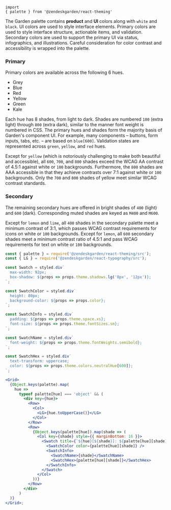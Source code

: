 <code class="u-display-block u-fg-grey-600 u-font-family-monospace u-fs-md u-mb-sm">import { palette } from '@zendeskgarden/react-theming'</code>

The Garden palette contains **product** and **UI** colors along with `white`
and `black`. UI colors are used to style interface elements. Primary colors
are used to style interface structure, actionable items, and validation.
Secondary colors are used to support the primary UI via status, infographics,
and illustrations. Careful consideration for color contrast and accessibility
is wrapped into the palette.

### Primary

Primary colors are available across the following 6 hues.

- Grey
- Blue
- Red
- Yellow
- Green
- Kale

Each hue has 8 shades, from light to dark. Shades are numbered `100` (extra
light) through `800` (extra dark), similar to the manner font weight is
numbered in CSS. The primary hues and shades form the majority basis of
Garden's component UI. For example, many components – buttons, form inputs,
tabs, etc. – are based on `blue[600]`. Validation states are represented
across `green`, `yellow`, and `red` hues.

Except for `yellow` (which is notoriously challenging to make both beautiful
and accessible), all `600`, `700`, and `800` shades exceed the WCAG AA
contrast of 4.5:1 against white or `100` backgrounds. Furthermore, the `800`
shades are AAA accessible in that they achieve contrasts over 7:1 against
white or `100` backgrounds. Only the `700` and `800` shades of yellow meet
similar WCAG contrast standards.

### Secondary

The remaining secondary hues are offered in bright shades of `400` (light)
and `600` (dark). Corresponding muted shades are keyed as `M400` and `M600`.

Except for `lemon` and `lime`, all `400` shades in the secondary palette meet
a minimum contrast of 3:1, which passes WCAG contrast requirements for icons
on white or `100` backgrounds. Except for `lemon`, all `600` secondary shades
meet a minimum contrast ratio of 4.5:1 and pass WCAG requirements for text on
white or `100` backgrounds.

```jsx
const { palette } = require('@zendeskgarden/react-theming/src');
const { LG } = require('@zendeskgarden/react-typography/src');

const Swatch = styled.div`
  max-width: 92px;
  box-shadow: ${props => props.theme.shadows.lg('8px', '12px')};
`;

const SwatchColor = styled.div`
  height: 80px;
  background-color: ${props => props.color};
`;

const SwatchInfo = styled.div`
  padding: ${props => props.theme.space.xs};
  font-size: ${props => props.theme.fontSizes.sm};
`;

const SwatchName = styled.div`
  font-weight: ${props => props.theme.fontWeights.semibold};
`;

const SwatchHex = styled.div`
  text-transform: uppercase;
  color: ${props => props.theme.colors.neutralHue[600]};
`;

<Grid>
  {Object.keys(palette).map(
    hue =>
      typeof palette[hue] === 'object' && (
        <div key={hue}>
          <Row>
            <Col>
              <LG>{hue.toUpperCase()}</LG>
            </Col>
          </Row>
          <Row>
            {Object.keys(palette[hue]).map(shade => (
              <Col key={shade} style={{ marginBottom: 16 }}>
                <Swatch title={`${hue}[${shade}]: ${palette[hue][shade]}`}>
                  <SwatchColor color={palette[hue][shade]} />
                  <SwatchInfo>
                    <SwatchName>{shade}</SwatchName>
                    <SwatchHex>{palette[hue][shade]}</SwatchHex>
                  </SwatchInfo>
                </Swatch>
              </Col>
            ))}
          </Row>
        </div>
      )
  )}
</Grid>;
```
